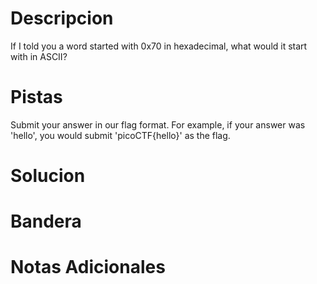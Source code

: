 # Descripcion 
If I told you a word started with 0x70 in hexadecimal, what would it start with in ASCII?
# Pistas
Submit your answer in our flag format. For example, if your answer was 'hello', you would submit 'picoCTF{hello}' as the flag.
# Solucion 
# Bandera
# Notas Adicionales
